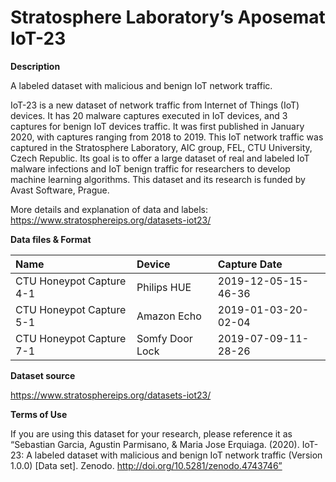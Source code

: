 # Stratosphere Laboratory’s Aposemat IoT-23

**Description**

A labeled dataset with malicious and benign IoT network traffic.

IoT-23 is a new dataset of network traffic from Internet of Things (IoT)
devices. It has 20 malware captures executed in IoT devices, and 3 captures for
benign IoT devices traffic. It was first published in January 2020, with
captures ranging from 2018 to 2019. This IoT network traffic was captured in the
Stratosphere Laboratory, AIC group, FEL, CTU University, Czech Republic. Its
goal is to offer a large dataset of real and labeled IoT malware infections and
IoT benign traffic for researchers to develop machine learning algorithms. This
dataset and its research is funded by Avast Software, Prague.

More details and explanation of data and labels: <https://www.stratosphereips.org/datasets-iot23/>

**Data files & Format**

| Name                      | Device             | Capture Date         |
|:--------------------------|:-------------------|:---------------------| 
| CTU Honeypot Capture 4-1  | Philips HUE        | 2019-12-05-15-46-36  | 
| CTU Honeypot Capture 5-1  | Amazon Echo        | 2019-01-03-20-02-04  |
| CTU Honeypot Capture 7-1  | Somfy Door Lock    | 2019-07-09-11-28-26  |

**Dataset source**

<https://www.stratosphereips.org/datasets-iot23/>

**Terms of Use**

If you are using this dataset for your research, please reference it as
“Sebastian Garcia, Agustin Parmisano, & Maria Jose Erquiaga. (2020). IoT-23: A
labeled dataset with malicious and benign IoT network traffic (Version 1.0.0)
[Data set]. Zenodo. http://doi.org/10.5281/zenodo.4743746”

